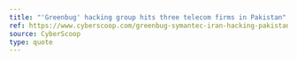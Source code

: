 ```yaml
---
title: "'Greenbug' hacking group hits three telecom firms in Pakistan"
ref: https://www.cyberscoop.com/greenbug-symantec-iran-hacking-pakistan/
source: CyberScoop
type: quote
---
```

